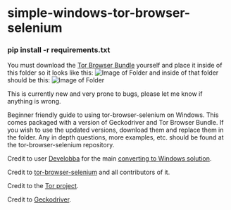 # simple-windows-tor-browser-selenium

### pip install -r requirements.txt

You must download the [Tor Browser Bundle](https://www.torproject.org/download/) yourself and place it inside of this folder so it looks like this: ![Image of Folder](https://i.imgur.com/pHmkSw3.png) and inside of that folder should be this: ![Image of Folder](https://i.imgur.com/t0agB9c.png)

This is currently new and very prone to bugs, please let me know if anything is wrong.

Beginner friendly guide to using tor-browser-selenium on Windows. This comes packaged with a version of Geckodriver and Tor Browser Bundle. If you wish to use the updated versions, download them and replace them in the folder. Any in depth questions, more examples, etc. should be found at the tor-browser-selenium repository.

Credit to user [Develobba](https://github.com/Develobba) for the main [converting to Windows solution](https://github.com/webfp/tor-browser-selenium/issues/119).

Credit to [tor-browser-selenium](https://github.com/webfp/tor-browser-selenium) and all contributors of it.

Credit to the [Tor project](https://www.torproject.org/).

Credit to [Geckodriver](https://github.com/mozilla/geckodriver/releases).
